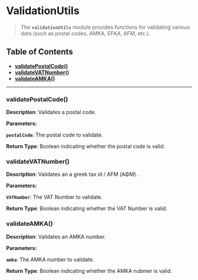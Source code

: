 # ValidationUtils

> The **`validationUtils`** module provides functions for validating various data (such as postal codes, AMKA, EFKA, AFM, etc.).

## Table of Contents

- [**validatePostalCode()**](#validatePostalCode)
- [**validateVATNumber()**](#validateVATNumber)
- [**validateAMKA()**](#validateAMKA)

---

### validatePostalCode()<a id='validatePostalCode'></a>

**Description**: Validates a postal code.

**Parameters:**

**`postalCode`**: The postal code to validate.

**Return Type**: Boolean indicating whether the postal code is valid.

### validateVATNumber()<a id='validateVATNumber'></a>

**Description**: Validates an a greek tax id / AFM (ΑΦΜ) .

**Parameters:**

**`VATNumber`**: The VAT Number to validate.

**Return Type**: Boolean indicating whether the VAT Number is valid.

### validateAMKA()<a id='validateAMKA'></a>

**Description**: Validates an AMKA number.

**Parameters:**

**`amka`**: The AMKA number to validate.

**Return Type**: Boolean indicating whether the AMKA nubmer is valid.
